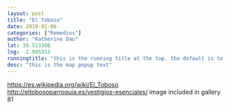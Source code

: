 ```yaml
---
layout: post
title: "El Toboso"
date: 2019-02-06
categories: ["Remedios"]
author: "Katherine Dau"
lat: 39.513308
lng: -2.995553
runningtitle: "this is the running title at the top. the default is to display the site title, so to activate the running title you will need to uncomment in the post.html layout"
desc: "this is the map popup text"
---
```


https://es.wikipedia.org/wiki/El_Toboso
http://eltobosoparroquia.es/vestigios-esenciales/
image included in gallery 81
